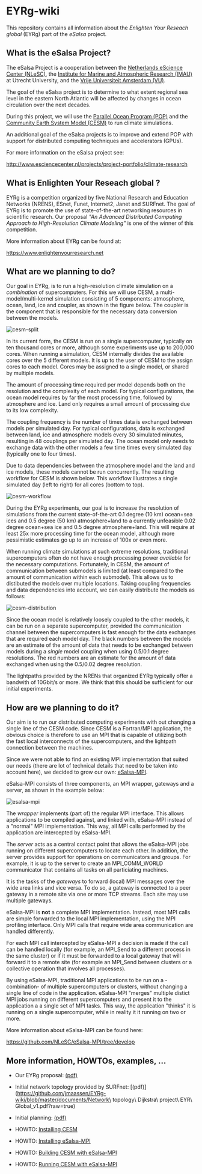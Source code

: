 EYRg-wiki
=========

This repository contains all information about the 
_Enlighten Your Reseach global_ (EYRg) part of the _eSalsa_ project.

What is the eSalsa Project?
---------------------------

The eSalsa Project is a cooperation between the 
[Netherlands eScience Center (NLeSC)](http://www.esciencecenter.nl/), 
the [Institute for Marine and Atmospheric Research (IMAU)](http://imau.nl/) 
at Utrecht University, and the [Vrije Universiteit Amsterdam (VU)](http://www.cs.vu.nl). 

The goal of the eSalsa project is to determine to what extent regional sea 
level in the eastern North Atlantic will be affected by changes in ocean 
circulation over the next decades.

During this project, we will use the [Parallel Ocean Program (POP)](http://climate.lanl.gov/Models/POP/)
and the [Community Earth System Model (CESM)](http://www2.cesm.ucar.edu/) to run climate simulations.

An additional goal of the eSalsa projects is to improve and extend POP with 
support for distributed computing techniques and accelerators (GPUs).

For more information on the eSalsa project see:
 
<http://www.esciencecenter.nl/projects/project-portfolio/climate-research>


What is Enlighten Your Reseach global ?
---------------------------------------

EYRg is a competition organized by five National Research and Education Networks (NRENS), 
ESnet, Funet, Internet2, Janet and SURFnet. The goal of EYRg is to promote the use of 
state-of-the-art networking resources in scientific research. Our proposal 
_"An Advanced Distributed Computing Approach to High-Resolution Climate Modeling"_ is one 
of the winner of this competition.

More information about EYRg can be found at:

<https://www.enlightenyourresearch.net>


What are we planning to do?
---------------------------

Our goal in EYRg, is to run a high-resolution climate simulation on a _combination_ of supercomputers. For 
this we will use CESM, a multi-model/multi-kernel simulation consisting of 5 components: atmosphere, ocean, 
land, ice and coupler, as shown in the figure below. The coupler is the component that is responsible for the 
necessary data conversion between the models.

![cesm-split](images/cesm.png "CESM submodels")

In its current form, the CESM is run on a single supercomputer, typically on ten thousand cores 
or more, although some experiments use up to 200,000 cores. When running a simulation, CESM internally 
divides the available cores over the 5 different models. It is up to the user of CESM to the assign cores to 
each model. Cores may be assigned to a single model, or shared by multiple models.

The amount of processing time required per model depends both on the resolution and the complexity of each 
model. For typical configurations, the ocean model requires by far the most processing time, followed by 
atmosphere and ice. Land only requires a small amount of processing due to its low complexity.

The coupling frequency is the number of times data is exchanged between models per simulated day. For typical 
configurations, data is exchanged between land, ice and atmosphere models every 30 simulated minutes, 
resulting in 48 couplings per simulated day. The ocean model only needs to exchange data with the other 
models a few time times every simulated day (typically one to four times).

Due to data dependencies between the atmosphere model and the land and ice models, these models cannot be run 
concurrently. The resulting workflow for CESM is shown below. This workflow illustrates a single simulated 
day (left to right) for all cores (bottom to top).

![cesm-workflow](images/cesm-workflow.png "CESM workflow")

During the EYRg experiments, our goal is to increase the resolution of simulations from the current 
state-of-the-art 0.1 degree (10 km) ocean+sea ices and 0.5 degree (50 km) atmosphere+land to a currently 
unfeasible 0.02 degree ocean+sea ice and 0.5 degree atmosphere+land. This will require at least 25x more 
processing time for the ocean model, although more pessimistic estimates go up to an increase of 100x or even 
more.

When running climate simulations at such extreme resolutions, traditional supercomputers often do not have 
enough processing power _available_ for the necessary computations. Fortunately, in CESM, the amount of 
communication between submodels is limited (at least compared to the amount of communication within each
submodel). This allows us to distibuted the models over multiple locations. Taking coupling frequencies 
and data dependencies into account, we can easily distribute the models as follows:

![cesm-distribution](images/cesm-distribution.png "CESM distribution")

Since the ocean model is relatively loosely coupled to the other models, it can be run on a separate 
supercomputer, provided the communication channel between the supercomputers is fast enough for the 
data exchanges that are required each model day. The black numbers between the models are an estimate of 
the amount of data that needs to be exchanged between models during a _single_ model coupling when using 
0.5/0.1 degree resolutions. The red numbers are an estimate for the amount of data exchanged when using 
the 0.5/0.02 degree resolution.

The lightpaths provided by the NRENs that organized EYRg typically offer a bandwith of 10Gbit/s or more. 
We think that this should be sufficient for our initial experiments. 


How are we planning to do it? 
-----------------------------

Our aim is to run our distributed computing experiments with out changing a single line of the CESM 
code. Since CESM is a Fortran/MPI application, the obvious choice is therefore to use an MPI that 
is capable of utilizing both the fast local interconnects of the supercomputers, and the lightpath 
connection between the machines. 

Since we were not able to find an existing MPI implementation that suited our needs (there are lot of 
technical details that need to be taken into account here), we decided to grow our own:
[eSalsa-MPI](https://github.com/NLeSC/eSalsa-MPI/tree/develop).

eSalsa-MPI consists of three components, an MPI wrapper, gateways and a server, as shown in the example 
below:

![esalsa-mpi](images/esalsa-mpi.png "eSalsa-MPI")

The _wrapper_ implements (part of) the regular MPI interface. This allows applications to be compiled 
against, and linked with, eSalsa-MPI instead of a "normal" MPI implementation. This way, all MPI calls 
performed by the application are intercepted by eSalsa-MPI.

The _server_ acts as a central contact point that allows the eSalsa-MPI jobs running on different 
supercomputers to locate each other. In addition, the server provides support for operations on communicators 
and groups. For example, it is up to the server to create an MPI_COMM_WORLD communicator that contains all 
tasks on all particiating machines.

It is the tasks of the _gateways_ to forward (local) MPI messages over the wide area links and vice versa. To 
do so, a gateway is connected to a peer gateway in a remote site via one or more TCP streams. Each site may 
use multiple gateways.

eSalsa-MPI is __not__ a complete MPI implementation. Instead, most MPI calls are simple forwarded to 
the local MPI implementation, using the MPI profiling interface. Only MPI calls that require wide area 
communication are handled differently. 

For each MPI call intercepted by eSalsa-MPI a decision is made if the call can be handled locally (for 
example, an MPI_Send to a different process in the same cluster) or if it must be forwarded to a local 
gateway that will forward it to a remote site (for example an MPI_Send between clusters or a collective 
operation that involves all processes).

By using eSalsa-MPI, traditional MPI applications to be run on a -combination- of multiple supercomputers or 
clusters, without changing a single line of code in the application. eSalsa-MPI "merges" multiple distict MPI 
jobs running on different supercomputers and present it to the application a a single set of MPI tasks. This 
way, the application "thinks" it is running on a single supercomputer, while in reality it it running on two 
or more.

More information about eSalsa-MPI can be found here:

<https://github.com/NLeSC/eSalsa-MPI/tree/develop>


More information, HOWTOs, examples, ...
-------------------------------------------

- Our EYRg proposal: [(pdf)](https://github.com/jmaassen/EYRg-wiki/blob/master/documents/EYRG_Dijkstra_Final.pdf?raw=true)

- Initial network topology provided by SURFnet: [(pdf)](https://github.com/jmaassen/EYRg-wiki/blob/master/documents/Network\ topology\ Dijkstra\ project\ EYR\ Global_v1.pdf?raw=true)

- Initial planning: [(pdf)](https://github.com/jmaassen/EYRg-wiki/blob/master/documents/Planning.pdf)

- HOWTO: [Installing CESM](https://github.com/jmaassen/EYRg-wiki/blob/master/howtos/CESM.md)

- HOWTO: [Installing eSalsa-MPI](https://github.com/jmaassen/EYRg-wiki/blob/master/howtos/eSalsaMPI.md)

- HOWTO: [Building CESM with eSalsa-MPI](https://github.com/jmaassen/EYRg-wiki/blob/master/howtos/CESM_eSalsaMPI.md)

- HOWTO: [Running CESM with eSalsa-MPI](https://github.com/jmaassen/EYRg-wiki/blob/master/howtos/CESM_eSalsaMPI_running.md)

	

















